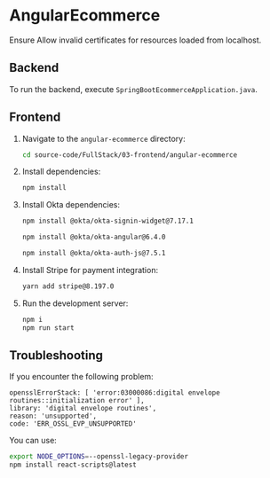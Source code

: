 # AngularEcommerce

Ensure Allow invalid certificates for resources loaded from localhost.

## Backend

To run the backend, execute `SpringBootEcommerceApplication.java`.

## Frontend

1. Navigate to the `angular-ecommerce` directory:

    ```bash
    cd source-code/FullStack/03-frontend/angular-ecommerce
    ```

2. Install dependencies:

    ```bash
    npm install

    ```

3. Install Okta dependencies:

    ```bash
    npm install @okta/okta-signin-widget@7.17.1
    ```

    ```bash
    npm install @okta/okta-angular@6.4.0
    ```

    ```bash
    npm install @okta/okta-auth-js@7.5.1
    ```

4. Install Stripe for payment integration:

    ```bash
    yarn add stripe@8.197.0
    ```

5. Run the development server:

    ```bash
    npm i
    npm run start
    ```
## Troubleshooting
If you encounter the following problem:
```
opensslErrorStack: [ 'error:03000086:digital envelope routines::initialization error' ],
library: 'digital envelope routines',
reason: 'unsupported',
code: 'ERR_OSSL_EVP_UNSUPPORTED'
```
You can use:
```bash
export NODE_OPTIONS=--openssl-legacy-provider
npm install react-scripts@latest

```


